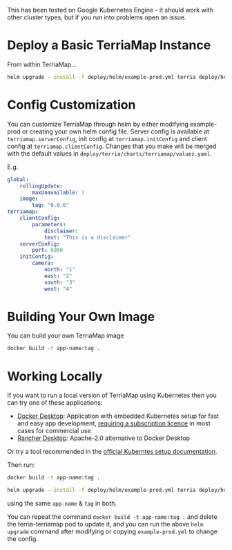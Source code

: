 This has been tested on Google Kubernetes Engine - it should work with other cluster types, but if you run into problems open an issue.

# Deploy a Basic TerriaMap Instance

From within TerriaMap...

```bash
helm upgrade --install -f deploy/helm/example-prod.yml terria deploy/helm/terria
```

# Config Customization

You can customize TerriaMap through helm by either modifying example-prod or creating your own helm config file. Server config is available at `terriamap.serverConfig`, init config at `terriamap.initConfig` and client config at `terriamap.clientConfig`. Changes that you make will be merged with the default values in `deploy/terria/charts/terriamap/values.yaml`.

E.g.

```yaml
global:
    rollingUpdate:
        maxUnavailable: 1
    image:
        tag: "0.0.6"
terriamap:
    clientConfig:
        parameters:
            disclaimer:
            text: "This is a disclaimer"
    serverConfig:
        port: 8080
    initConfig:
        camera:
            north: "1"
            east: "2"
            south: "3"
            west: "4"
```

# Building Your Own Image

You can build your own TerriaMap image

```bash
docker build -t app-name:tag .
```

# Working Locally

If you want to run a local version of TerriaMap using Kubernetes then you can try one of these applications:

-   [Docker Desktop](https://www.docker.com/products/docker-desktop/): Application with embedded Kubernetes setup for fast and easy app development, [requiring a subscription licence](https://docs.docker.com/subscription/desktop-license/) in most cases for commercial use
-   [Rancher Desktop](https://rancherdesktop.io/): Apache-2.0 alternative to Docker Desktop

Or try a tool recommended in the [official Kuberntes setup documentation](https://kubernetes.io/docs/setup/).

Then run:

```bash
docker build -t app-name:tag .

helm upgrade --install -f deploy/helm/example-prod.yml terria deploy/helm/terria --set terriamap.image.full=app-name:tag --set global.image.pullPolicy=Never
```

using the same `app-name` & `tag` in both.

You can repeat the command `docker build -t app-name:tag .` and delete the terria-terriamap pod to update it, and you can run the above `helm upgrade` command after modifying or copying `example-prod.yml` to change the config.
